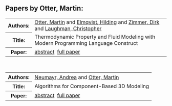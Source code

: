 <h2>Papers by Otter, Martin:</h2>
<!-- Begin papers -->
<table>
<tr><th>Authors:</th><td>
<a href="../authors/author_183.html">Otter, Martin</a> and 
<a href="../authors/author_060.html">Elmqvist, Hilding</a> and 
<a href="../authors/author_267.html">Zimmer, Dirk</a> and 
<a href="../authors/author_141.html">Laughman, Christopher</a>
</td></tr>
<tr><th>Title:  </th><td>Thermodynamic Property and Fluid Modeling with Modern Programming Language Construct</td></tr>
<tr><th>Paper:  </th><td><a href="../abstracts/Modelica2019abstract5C2.pdf">abstract</a>&nbsp;&nbsp;<a href="../papers/Modelica2019paper5C2.pdf">full paper</a></td></tr>
</table>
<br>
<table>
<tr><th>Authors:</th><td>
<a href="../authors/author_175.html">Neumayr, Andrea</a> and 
<a href="../authors/author_183.html">Otter, Martin</a>
</td></tr>
<tr><th>Title:  </th><td>Algorithms for Component-Based 3D Modeling</td></tr>
<tr><th>Paper:  </th><td><a href="../abstracts/Modelica2019abstract3D3.pdf">abstract</a>&nbsp;&nbsp;<a href="../papers/Modelica2019paper3D3.pdf">full paper</a></td></tr>
</table>
<br>
<!-- End papers -->